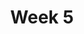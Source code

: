---
    title: Week 5
    weekNumber: 5
    days:
      - date: 2021-10-25
        events:
          "**14**{: .label .label-gray } Sampling and Distributions":
      - date: 2021-10-27
        events:
          "**Exam**{: .label .label-exam } Midterm (in class)":
      - date: 2021-10-29
        events:
          "**15**{: .label .label-gray } Models and Statistics":
---
